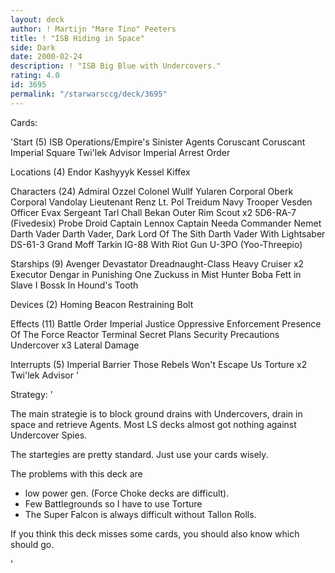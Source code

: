 ```yaml
---
layout: deck
author: ! Martijn "Mare Tino" Peeters
title: ! "ISB Hiding in Space"
side: Dark
date: 2000-02-24
description: ! "ISB Big Blue with Undercovers."
rating: 4.0
id: 3695
permalink: "/starwarsccg/deck/3695"
---
```

Cards: 

'Start (5)
ISB Operations/Empire's Sinister Agents
Coruscant
Coruscant Imperial Square
Twi'lek Advisor
Imperial Arrest Order

Locations (4)
Endor
Kashyyyk
Kessel
Kiffex

Characters (24)
Admiral Ozzel
Colonel Wullf Yularen
Corporal Oberk
Corporal Vandolay
Lieutenant Renz
Lt. Pol Treidum
Navy Trooper Vesden
Officer Evax
Sergeant Tarl
Chall Bekan
Outer Rim Scout x2
5D6-RA-7 (Fivedesix)
Probe Droid
Captain Lennox
Captain Needa
Commander Nemet
Darth Vader
Darth Vader, Dark Lord Of The Sith
Darth Vader With Lightsaber
DS-61-3
Grand Moff Tarkin
IG-88 With Riot Gun
U-3PO (Yoo-Threepio)

Starships (9)
Avenger
Devastator
Dreadnaught-Class Heavy Cruiser x2
Executor
Dengar in Punishing One
Zuckuss in Mist Hunter
Boba Fett in Slave I
Bossk In Hound's Tooth

Devices (2)
Homing Beacon
Restraining Bolt

Effects (11)
Battle Order
Imperial Justice
Oppressive Enforcement
Presence Of The Force
Reactor Terminal
Secret Plans
Security Precautions
Undercover x3
Lateral Damage

Interrupts (5)
Imperial Barrier
Those Rebels Won't Escape Us
Torture x2
Twi'lek Advisor
'

Strategy: '

The main strategie is to block ground drains with Undercovers, drain in space and retrieve Agents.
Most LS decks almost got nothing against Undercover Spies.

The startegies are pretty standard. Just use your cards wisely.

The problems with this deck are
- low power gen. (Force Choke decks are difficult).
- Few Battlegrounds so I have to use Torture
- The Super Falcon is always difficult without Tallon Rolls.

If you think this deck misses some cards, you should also know which should go.

'
